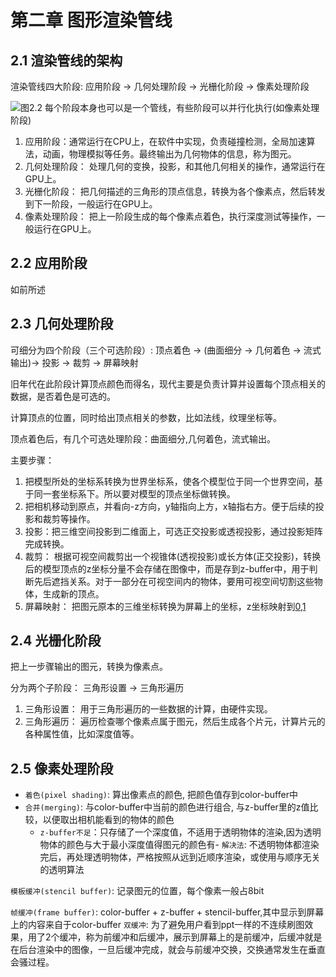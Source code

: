# 第二章 图形渲染管线

## 2.1 渲染管线的架构

渲染管线四大阶段: 应用阶段 -> 几何处理阶段 -> 光栅化阶段 -> 像素处理阶段

![图2.2](img/fg2_2.png)
每个阶段本身也可以是一个管线，有些阶段可以并行化执行(如像素处理阶段)

1. 应用阶段：通常运行在CPU上，在软件中实现，负责碰撞检测，全局加速算法，动画，物理模拟等任务。最终输出为几何物体的信息，称为图元。
2. 几何处理阶段： 处理几何的变换，投影，和其他几何相关的操作，通常运行在GPU上。
3. 光栅化阶段： 把几何描述的三角形的顶点信息，转换为各个像素点，然后转发到下一阶段，一般运行在GPU上。
4. 像素处理阶段： 把上一阶段生成的每个像素点着色，执行深度测试等操作，一般运行在GPU上。

## 2.2 应用阶段

如前所述

## 2.3 几何处理阶段

可细分为四个阶段（三个可选阶段）: 顶点着色 -> (曲面细分 -> 几何着色 -> 流式输出)-> 投影 -> 裁剪 -> 屏幕映射

旧年代在此阶段计算顶点颜色而得名，现代主要是负责计算并设置每个顶点相关的数据，是否着色是可选的。

计算顶点的位置，同时给出顶点相关的参数，比如法线，纹理坐标等。

顶点着色后，有几个可选处理阶段：曲面细分,几何着色，流式输出。

主要步骤：

1. 把模型所处的坐标系转换为世界坐标系，使各个模型位于同一个世界空间，基于同一套坐标系下。所以要对模型的顶点坐标做转换。
2. 把相机移动到原点，并看向-z方向，y轴指向上方，x轴指右方。便于后续的投影和裁剪等操作。
3. 投影：把三维空间投影到二维面上，可选正交投影或透视投影，通过投影矩阵完成转换。
4. 裁剪： 根据可视空间裁剪出一个视锥体(透视投影)或长方体(正交投影)，转换后的模型顶点的z坐标分量不会存储在图像中，而是存到z-buffer中，用于判断先后遮挡关系。对于一部分在可视空间内的物体，要用可视空间切割这些物体，生成新的顶点。
5. 屏幕映射： 把图元原本的三维坐标转换为屏幕上的坐标，z坐标映射到[0,1](OpenGL是[-1,+1])

## 2.4 光栅化阶段

把上一步骤输出的图元，转换为像素点。

分为两个子阶段： 三角形设置 -> 三角形遍历

1. 三角形设置： 用于三角形遍历的一些数据的计算，由硬件实现。
2. 三角形遍历： 遍历检查哪个像素点属于图元，然后生成各个片元，计算片元的各种属性值，比如深度值等。

## 2.5 像素处理阶段

- `着色(pixel shading)`: 算出像素点的颜色, 把颜色值存到color-buffer中
- `合并(merging)`: 与color-buffer中当前的颜色进行组合, 与z-buffer里的z值比较，以便取出相机能看到的物体的颜色
  - `z-buffer不足`：只存储了一个深度值，不适用于透明物体的渲染,因为透明物体的颜色与大于最小深度值得图元的颜色有- `解决法`: 不透明物体都渲染完后，再处理透明物体，严格按照从远到近顺序渲染，或使用与顺序无关的透明算法

`模板缓冲(stencil buffer)`: 记录图元的位置，每个像素一般占8bit

`帧缓冲(frame buffer)`: color-buffer + z-buffer + stencil-buffer,其中显示到屏幕上的内容来自于color-buffer
`双缓冲`: 为了避免用户看到ppt一样的不连续刷图效果，用了2个缓冲，称为前缓冲和后缓冲，展示到屏幕上的是前缓冲，后缓冲就是在后台渲染中的图像，一旦后缓冲完成，就会与前缓冲交换，交换通常发生在垂直会骚过程。

